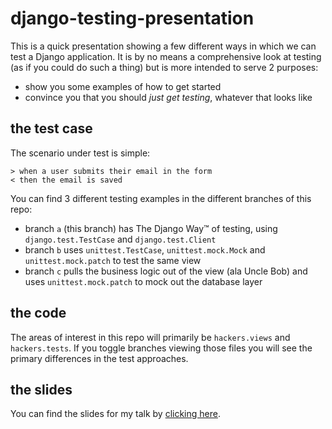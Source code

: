 # django-testing-presentation

This is a quick presentation showing a few different ways in which we can
test a Django application. It is by no means a comprehensive look at testing
(as if you could do such a thing) but is more intended to serve 2 purposes:

 * show you some examples of how to get started
 * convince you that you should *just get testing*, whatever that looks like

## the test case
The scenario under test is simple:

    > when a user submits their email in the form
    < then the email is saved

You can find 3 different testing examples in the different branches of this
repo:

 * branch `a` (this branch) has The Django Way™ of testing, using
   `django.test.TestCase` and `django.test.Client`
 * branch `b` uses `unittest.TestCase`, `unittest.mock.Mock` and
   `unittest.mock.patch` to test the same view
 * branch `c` pulls the business logic out of the view (ala Uncle Bob) and
   uses `unittest.mock.patch` to mock out the database layer


## the code

The areas of interest in this repo will primarily be `hackers.views` and
`hackers.tests`. If you toggle branches viewing those files you will see
the primary differences in the test approaches.

## the slides

You can find the slides for my talk by [clicking here][1].

[1]: https://docs.google.com/presentation/d/19ILWpChMwt6fqWfg4VLXoFTd5pR12ah_uXXvAy1ylXg/edit?usp=sharing